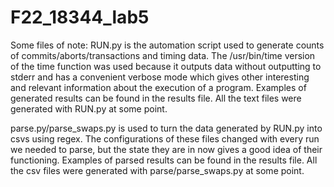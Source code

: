 # F22_18344_lab5
Some files of note: 
RUN.py is the automation script used to generate counts of commits/aborts/transactions and timing data. The /usr/bin/time version of the time function was used because it outputs data without outputting to stderr and has a convenient verbose mode which gives other interesting and relevant information about the execution of a program. Examples of generated results can be found in the results file. All the text files were generated with RUN.py at some point.

parse.py/parse_swaps.py is used to turn the data generated by RUN.py into csvs using regex. The configurations of these files changed with every run we needed to parse, but the state they are in now gives a good idea of their functioning. Examples of parsed results can be found in the results file. All the csv files were generated with parse/parse_swaps.py at some point.
